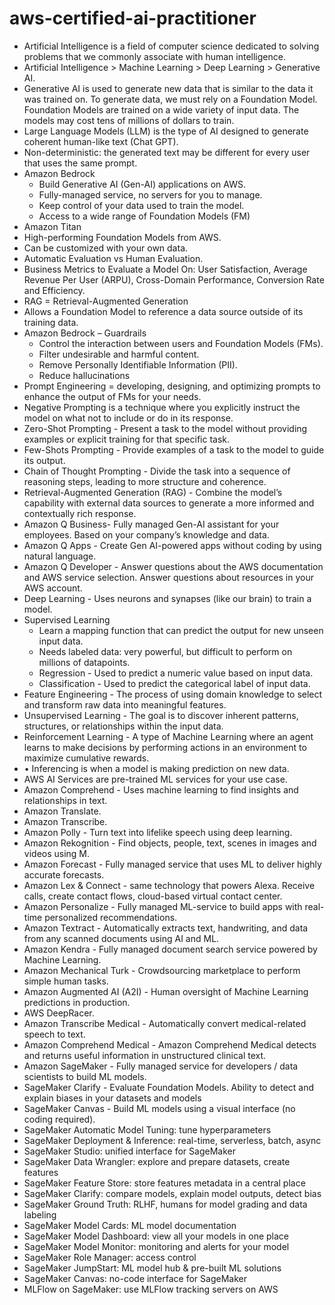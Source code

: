 # aws-certified-ai-practitioner
* Artificial Intelligence is a field of computer science dedicated to solving problems that we commonly associate with human intelligence.
* Artificial Intelligence >  Machine Learning > Deep Learning > Generative AI.
* Generative AI is used to generate new data that is similar to the data it was trained on. To generate data, we must rely on a Foundation Model. Foundation Models are trained on a wide variety of input data. The models may cost tens of millions of dollars to train.
* Large Language Models (LLM) is the type of AI designed to generate coherent human-like text (Chat GPT).
* Non-deterministic: the generated text may be different for every user that uses the same prompt.
* Amazon Bedrock
  * Build Generative AI (Gen-AI) applications on AWS.
  * Fully-managed service, no servers for you to manage.
  * Keep control of your data used to train the model.
  * Access to a wide range of Foundation Models (FM)
*  Amazon Titan
  * High-performing Foundation Models from AWS.
  * Can be customized with your own data.
* Automatic Evaluation vs Human Evaluation.
*  Business Metrics to Evaluate a Model On: User Satisfaction, Average Revenue Per User (ARPU), Cross-Domain Performance, Conversion Rate and Efficiency.
*  RAG = Retrieval-Augmented Generation
  * Allows a Foundation Model to reference a data source outside of its training data.
* Amazon Bedrock – Guardrails
  * Control the interaction between users and Foundation Models (FMs).
  * Filter undesirable and harmful content.
  * Remove Personally Identifiable Information (PII).
  * Reduce hallucinations
* Prompt Engineering = developing, designing, and optimizing prompts to enhance the output of FMs for your needs.
* Negative Prompting is a technique where you explicitly instruct the model on what not to include or do in its response.
* Zero-Shot Prompting - Present a task to the model without providing examples or explicit training for that specific task.
* Few-Shots Prompting - Provide examples of a task to the model to guide its output.
* Chain of Thought Prompting - Divide the task into a sequence of reasoning steps, leading to more structure and coherence.
* Retrieval-Augmented Generation (RAG) - Combine the model’s capability with external data sources to generate a more informed and contextually rich response.
* Amazon Q Business- Fully managed Gen-AI assistant for your employees. Based on your company’s knowledge and data.
* Amazon Q Apps - Create Gen AI-powered apps without coding by using natural language.
* Amazon Q Developer - Answer questions about the AWS documentation and AWS service selection. Answer questions about resources in your AWS account.
* Deep Learning - Uses neurons and synapses (like our brain) to train a model.
* Supervised Learning
  * Learn a mapping function that can predict the output for new unseen input data.
  * Needs labeled data: very powerful, but difficult to perform on millions of datapoints.
  * Regression - Used to predict a numeric value based on input data.
  * Classification - Used to predict the categorical label of input data.
* Feature Engineering - The process of using domain knowledge to select and transform raw data into meaningful features.
* Unsupervised Learning - The goal is to discover inherent patterns, structures, or relationships within the input data.
* Reinforcement Learning - A type of Machine Learning where an agent learns to make decisions by performing actions in an environment to maximize cumulative rewards.
* • Inferencing is when a model is making prediction on new data.
* AWS AI Services are pre-trained ML services for your use case.
* Amazon Comprehend - Uses machine learning to find insights and relationships in text.
* Amazon Translate.
* Amazon Transcribe.
* Amazon Polly - Turn text into lifelike speech using deep learning.
* Amazon Rekognition - Find objects, people, text, scenes in images and videos using M.
* Amazon Forecast - Fully managed service that uses ML to deliver highly accurate forecasts.
* Amazon Lex & Connect - same technology that powers Alexa. Receive calls, create contact flows, cloud-based virtual contact center.
* Amazon Personalize - Fully managed ML-service to build apps with real-time personalized recommendations.
* Amazon Textract - Automatically extracts text, handwriting, and data from any scanned documents using AI and ML.
* Amazon Kendra - Fully managed document search service powered by Machine Learning.
* Amazon Mechanical Turk - Crowdsourcing marketplace to perform simple human tasks.
* Amazon Augmented AI (A2I) - Human oversight of Machine Learning predictions in production.
* AWS DeepRacer.
* Amazon Transcribe Medical - Automatically convert medical-related speech to text.
* Amazon Comprehend Medical - Amazon Comprehend Medical detects and returns useful information in unstructured clinical text.
* Amazon SageMaker - Fully managed service for developers / data scientists to build ML models.
* SageMaker Clarify - Evaluate Foundation Models. Ability to detect and explain biases in your datasets and models
* SageMaker Canvas - Build ML models using a visual interface (no coding required).
* SageMaker Automatic Model Tuning: tune hyperparameters
* SageMaker Deployment & Inference: real-time, serverless, batch, async
* SageMaker Studio: unified interface for SageMaker
* SageMaker Data Wrangler: explore and prepare datasets, create features
* SageMaker Feature Store: store features metadata in a central place
* SageMaker Clarify: compare models, explain model outputs, detect bias
* SageMaker Ground Truth: RLHF, humans for model grading and data labeling
* SageMaker Model Cards: ML model documentation 
* SageMaker Model Dashboard: view all your models in one place 
* SageMaker Model Monitor: monitoring and alerts for your model
* SageMaker Role Manager: access control
* SageMaker JumpStart: ML model hub & pre-built ML solutions
* SageMaker Canvas: no-code interface for SageMaker
* MLFlow on SageMaker: use MLFlow tracking servers on AWS

